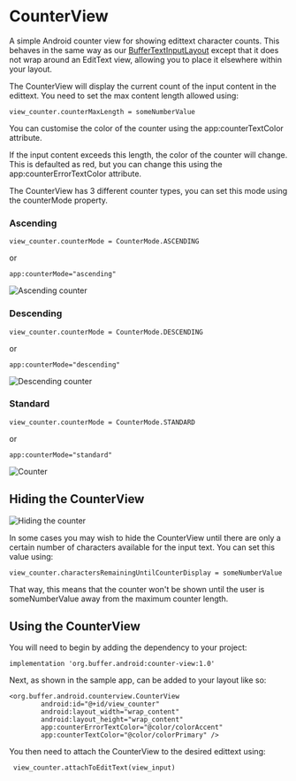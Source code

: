 # CounterView
A simple Android counter view for showing edittext character counts. This behaves in the same way as our
[BufferTextInputLayout](https://github.com/bufferapp/BufferTextInputLayout) except that it does not wrap
around an EditText view, allowing you to place it elsewhere within your layout.

The CounterView will display the current count of the input content in the edittext. You need to set the max content length allowed using:

    view_counter.counterMaxLength = someNumberValue

You can customise the color of the counter using the app:counterTextColor attribute.

If the input content exceeds this length, the color of the counter will change. This is defaulted as red, but you can change this using the
app:counterErrorTextColor attribute.

The CounterView has 3 different counter types, you can set this mode using the counterMode property.

### Ascending

    view_counter.counterMode = CounterMode.ASCENDING

or 

    app:counterMode="ascending"

![Ascending counter](art/ascending.gif)

### Descending

    view_counter.counterMode = CounterMode.DESCENDING

or

    app:counterMode="descending"

![Descending counter](art/descending.gif)

### Standard

    view_counter.counterMode = CounterMode.STANDARD
    
or

    app:counterMode="standard"

![Counter](art/counter.gif)

## Hiding the CounterView

![Hiding the counter](art/display.gif)

In some cases you may wish to hide the CounterView until there are only a certain
number of characters available for the input text. You can set this value using:

    view_counter.charactersRemainingUntilCounterDisplay = someNumberValue

That way, this means that the counter won't be shown until the user is someNumberValue away from the maximum counter length.

## Using the CounterView

You will need to begin by adding the dependency to your project:

    implementation 'org.buffer.android:counter-view:1.0'

Next, as shown in the sample app, can be added to your layout like so:

    <org.buffer.android.counterview.CounterView
            android:id="@+id/view_counter"
            android:layout_width="wrap_content"
            android:layout_height="wrap_content"
            app:counterErrorTextColor="@color/colorAccent"
            app:counterTextColor="@color/colorPrimary" />
            
 You then need to attach the CounterView to the desired edittext using:
 
     view_counter.attachToEditText(view_input)
